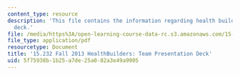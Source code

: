 ```yaml
---
content_type: resource
description: 'This file contains the information regarding health builders: team presentation
  deck.'
file: /media/https%3A/open-learning-course-data-rc.s3.amazonaws.com/15-232-business-model-innovation-global-health-in-frontier-markets-fall-2013/5f75938b1b25a7de25a082a3e49a9905_MIT15_232F13_t4_presentatn.pdf
file_type: application/pdf
resourcetype: Document
title: '15.232 Fall 2013 HealthBuilders: Team Presentation Deck'
uid: 5f75938b-1b25-a7de-25a0-82a3e49a9905
---
```

